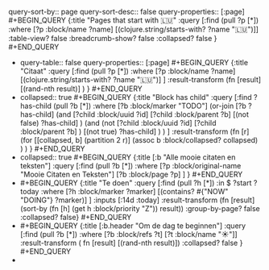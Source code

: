 query-sort-by:: page
query-sort-desc:: false
query-properties:: [:page]
#+BEGIN_QUERY
{:title "Pages that start with 🇱🇺"
 :query [:find (pull ?p [*])
         :where 
         [?p :block/name ?name]
         [(clojure.string/starts-with? ?name "🇱🇺")]]
:table-view? false
:breadcrumb-show? false
:collapsed? false
}
#+END_QUERY

- query-table:: false
  query-properties:: [:page]
  #+BEGIN_QUERY
  {:title "Citaat"
  :query [:find (pull ?p [*])
       :where
       [?p :block/name ?name]
       [(clojure.string/starts-with? ?name "🇱🇺")]
  ]
  :result-transform (fn [result] [(rand-nth result)] )
  }
  #+END_QUERY
- collapsed:: true
  #+BEGIN_QUERY
  {:title "Block has child"
   :query [:find ?has-child (pull ?b [*])
    :where
     [?b :block/marker "TODO"]
     (or-join [?b ?has-child]
       (and
         [?child :block/uuid ?id]
         [?child :block/parent ?b]
         [(not false) ?has-child]
       )
       (and
         (not
           [?child :block/uuid ?id]
           [?child :block/parent ?b]
         )
         [(not true) ?has-child]
       )
     )
   ]
   :result-transform (fn [r]
     (for [[collapsed, b] (partition 2 r)]
       (assoc b :block/collapsed? collapsed)
     )
   )
  }
  #+END_QUERY
- collapsed:: true
  #+BEGIN_QUERY
  {:title [:b "Alle mooie citaten en teksten"]
    :query [:find (pull ?b [*])
    :where
      [?p :block/original-name "Mooie Citaten en Teksten"]
      [?b :block/page ?p]
    ]
  }
  #+END_QUERY
- #+BEGIN_QUERY
  {:title "Te doen"
      :query [:find (pull ?h [*])
              :in $ ?start ?today
              :where
              [?h :block/marker ?marker]
              [(contains? #{"NOW" "DOING"} ?marker)]
  ]
      :inputs [:14d :today]
      :result-transform (fn [result]
                          (sort-by (fn [h]
                                     (get h :block/priority "Z")) result))
      :group-by-page? false
      :collapsed? false}
  #+END_QUERY
- #+BEGIN_QUERY 
  {:title [:b.header "Om de dag te beginnen"]
   :query [:find (pull ?b [*])
     :where 
       [?b :block/refs ?t]
       [?t :block/name "☀️"]]
   :result-transform ( fn [result] [(rand-nth result)])
  :collapsed? false
  }
  #+END_QUERY
-